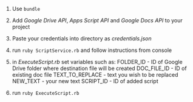1. Use `bundle`

2. Add _Google Drive API_, _Apps Script API_ and _Google Docs API_ to your project

3. Paste your credentials into directory as _credentials.json_

4. run `ruby ScriptService.rb` and follow instructions from console

5. in _ExecuteScript.rb_ set variables such as:
    FOLDER_ID - ID of Google Drive folder where destination file will be created
    DOC_FILE_ID - ID of existing doc file
    TEXT_TO_REPLACE - text you wish to be replaced
    NEW_TEXT - your new text
    SCRIPT_ID - ID of added script
    
6. run `ruby ExecuteScript.rb`